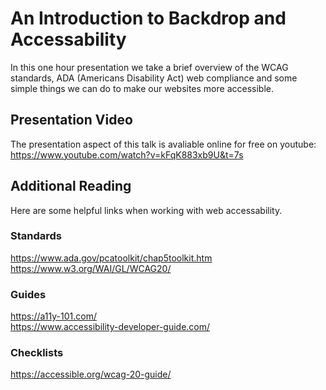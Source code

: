 # An Introduction to Backdrop and Accessability

In this one hour presentation we take a brief overview of the WCAG standards, ADA (Americans Disability Act) web compliance and some simple things we can do to make our websites more accessible.

## Presentation Video ##

The presentation aspect of this talk is avaliable online for free on youtube: https://www.youtube.com/watch?v=kFqK883xb9U&t=7s

## Additional Reading ##

Here are some helpful links when working with web accessability.

### Standards ###

https://www.ada.gov/pcatoolkit/chap5toolkit.htm  
https://www.w3.org/WAI/GL/WCAG20/  

### Guides ###

https://a11y-101.com/  
https://www.accessibility-developer-guide.com/  

### Checklists ###

https://accessible.org/wcag-20-guide/

